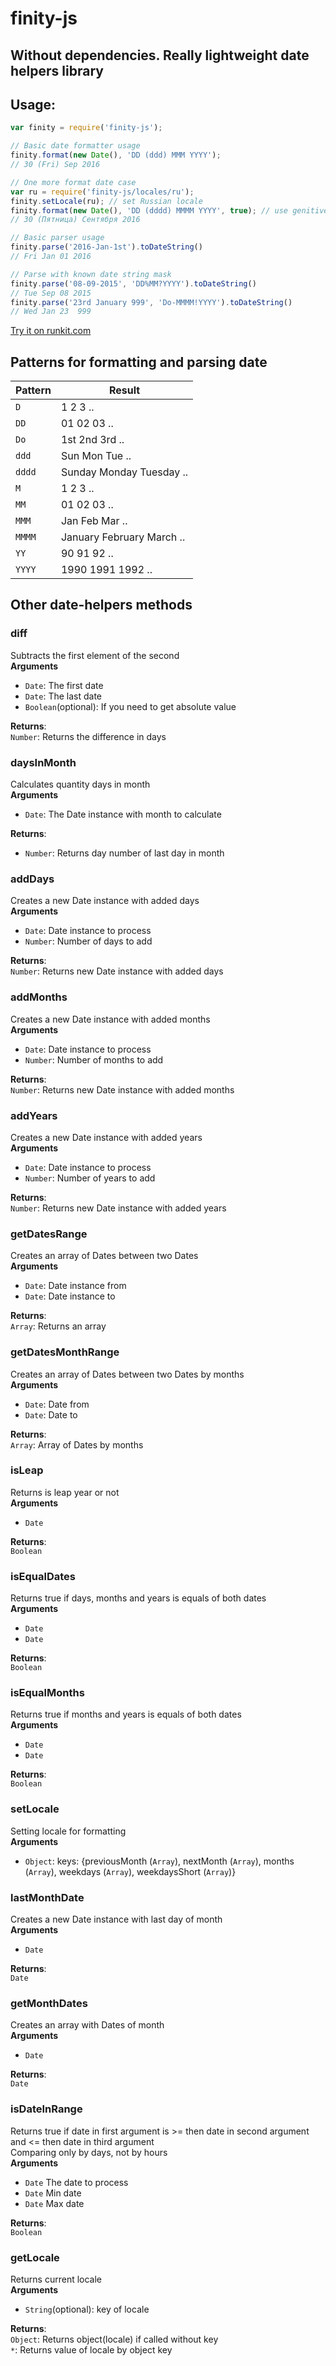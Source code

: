 # finity-js
## Without dependencies. Really lightweight date helpers library

## Usage:
```javascript
var finity = require('finity-js');

// Basic date formatter usage
finity.format(new Date(), 'DD (ddd) MMM YYYY');
// 30 (Fri) Sep 2016

// One more format date case
var ru = require('finity-js/locales/ru');
finity.setLocale(ru); // set Russian locale
finity.format(new Date(), 'DD (dddd) MMMM YYYY', true); // use genitive case
// 30 (Пятница) Сентября 2016

// Basic parser usage
finity.parse('2016-Jan-1st').toDateString()
// Fri Jan 01 2016

// Parse with known date string mask
finity.parse('08-09-2015', 'DD%MM?YYYY').toDateString()
// Tue Sep 08 2015
finity.parse('23rd January 999', 'Do-MMMM!YYYY').toDateString()
// Wed Jan 23  999
```

[Try it on runkit.com](https://runkit.com/57ea01605c85021400922850/580679b2d2c23a0014b18a06)

## Patterns for formatting and parsing date
Pattern | Result
------- | ------
`D` 	| 1 2 3 ..
`DD` 	| 01 02 03 ..
`Do`	| 1st 2nd 3rd ..
`ddd`	| Sun Mon Tue ..
`dddd`	| Sunday Monday Tuesday ..
`M`		| 1 2 3 ..
`MM` 	| 01 02 03 ..
`MMM` 	| Jan Feb Mar ..
`MMMM` 	| January February March ..
`YY` 	| 90 91 92 ..
`YYYY` 	| 1990 1991 1992 ..


## Other date-helpers methods
### diff
Subtracts the first element of the second   
**Arguments**

 - `Date`: The first date
 - `Date`: The last date
 - `Boolean`(optional): If you need to get absolute value    

**Returns**:    
`Number`: Returns the difference in days    

### daysInMonth
Calculates quantity days in month   
**Arguments**

- `Date`: The Date instance with month to calculate   

**Returns**:    
- `Number`: Returns day number of last day in month

### addDays
Creates a new Date instance with added days   
**Arguments**

- `Date`: Date instance to process    
- `Number`: Number of days to add   

**Returns**:    
`Number`: Returns new Date instance with added days

### addMonths
Creates a new Date instance with added months   
**Arguments**

- `Date`: Date instance to process    
- `Number`: Number of months to add   

**Returns**:    
`Number`: Returns new Date instance with added months

### addYears
Creates a new Date instance with added years    
**Arguments**

- `Date`: Date instance to process    
- `Number`: Number of years to add    

**Returns**:    
`Number`: Returns new Date instance with added years    

### getDatesRange
Creates an array of Dates between two Dates   
**Arguments**

- `Date`: Date instance from    
- `Date`: Date instance to    

**Returns**:    
`Array`: Returns an array

### getDatesMonthRange
Creates an array of Dates between two Dates by months   
**Arguments**

- `Date`: Date from   
- `Date`: Date to   

**Returns**:    
`Array`: Array of Dates by months

### isLeap
Returns is leap year or not   
**Arguments**

- `Date`    

**Returns**:    
`Boolean`   

### isEqualDates
Returns true if days, months and years is equals of both dates    
**Arguments**

- `Date`    
- `Date`    

**Returns**:    
`Boolean`

### isEqualMonths
Returns true if months and years is equals of both dates    
**Arguments**

- `Date`    
- `Date`    

**Returns**:    
`Boolean`   

### setLocale
Setting locale for formatting   
**Arguments**

- `Object`: keys: {previousMonth (`Array`), nextMonth (`Array`), months (`Array`), weekdays (`Array`), weekdaysShort (`Array`)}

### lastMonthDate
Creates a new Date instance with last day of month    
**Arguments**

- `Date`    

**Returns**:    
`Date`

### getMonthDates
Creates an array with Dates of month    
**Arguments**

- `Date`    

**Returns**:    
`Date`

### isDateInRange
Returns true if date in first argument is >= then date in second argument and <= then date in third argument    
Comparing only by days, not by hours    
**Arguments**

- `Date` The date to process    
- `Date` Min date    
- `Date` Max date    

**Returns**:    
`Boolean`   


### getLocale
Returns current locale    
**Arguments**

- `String`(optional): key of locale   

**Returns**:    
`Object`: Returns object(locale) if called without key    
`*`: Returns value of locale by object key
